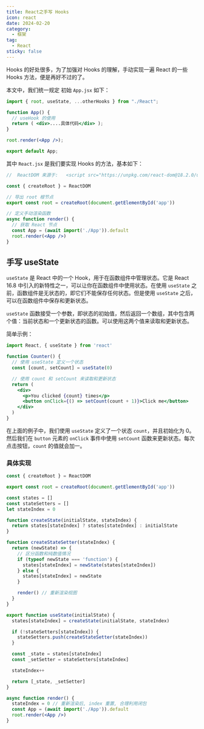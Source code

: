 ```yaml
---
title: React之手写 Hooks
icon: react
date: 2024-02-20
category:
  - 框架
tag:
  - React
sticky: false
---
```


Hooks 的好处很多，为了加强对 Hooks 的理解，手动实现一遍 React 的一些 Hooks 方法，便是再好不过的了。

本文中，我们统一规定 初始 `App.jsx` 如下：

```jsx
import { root, useState, ...otherHooks } from "./React";

function App() {
  // useHook 的使用
  return ( <div>....具体代码</div> );
}

root.render(<App />);

export default App;
```

其中 `React.jsx` 是我们要实现 Hooks 的方法，基本如下：

```jsx
//  ReactDOM 来源于:   <script src="https://unpkg.com/react-dom@18.2.0/umd/react-dom.development.js"></script>

const { createRoot } = ReactDOM

// 导出 root 根节点
export const root = createRoot(document.getElementById('app'))

// 定义手动渲染函数
async function render() {
  // 获取 React 节点
  const App = (await import('./App')).default
  root.render(<App />)
}
```

## 手写 useState

`useState` 是 React 中的一个 Hook，用于在函数组件中管理状态。它是 React 16.8 中引入的新特性之一，可以让你在函数组件中使用状态。在使用 `useState` 之前，函数组件是无状态的，即它们不能保存任何状态。但是使用 `useState` 之后，可以在函数组件中保存和更新状态。

`useState` 函数接受一个参数，即状态的初始值，然后返回一个数组，其中包含两个值：当前状态和一个更新状态的函数。可以使用这两个值来读取和更新状态。

简单示例：

```jsx
import React, { useState } from 'react'

function Counter() {
  // 使用 useState 定义一个状态
  const [count, setCount] = useState(0)

  // 使用 count 和 setCount 来读取和更新状态
  return (
    <div>
      <p>You clicked {count} times</p>
      <button onClick={() => setCount(count + 1)}>Click me</button>
    </div>
  )
}
```

在上面的例子中，我们使用 `useState` 定义了一个状态 `count`，并且初始化为 0。然后我们在 `button` 元素的 `onClick` 事件中使用 `setCount` 函数来更新状态。每次点击按钮，`count` 的值就会加一。

### 具体实现

```jsx
const { createRoot } = ReactDOM

export const root = createRoot(document.getElementById('app'))

const states = []
const stateSetters = []
let stateIndex = 0

function createState(initialState, stateIndex) {
  return states[stateIndex] ? states[stateIndex] : initialState
}

function createStateSetter(stateIndex) {
  return (newState) => {
    // 区分函数和纯数值情况
    if (typeof newState === 'function') {
      states[stateIndex] = newState(states[stateIndex])
    } else {
      states[stateIndex] = newState
    }

    render() // 重新渲染视图
  }
}

export function useState(initialState) {
  states[stateIndex] = createState(initialState, stateIndex)

  if (!stateSetters[stateIndex]) {
    stateSetters.push(createStateSetter(stateIndex))
  }

  const _state = states[stateIndex]
  const _setSetter = stateSetters[stateIndex]

  stateIndex++

  return [_state, _setSetter]
}

async function render() {
  stateIndex = 0 // 重新渲染后, index 重置, 合理利用闭包
  const App = (await import('./App')).default
  root.render(<App />)
}
```
